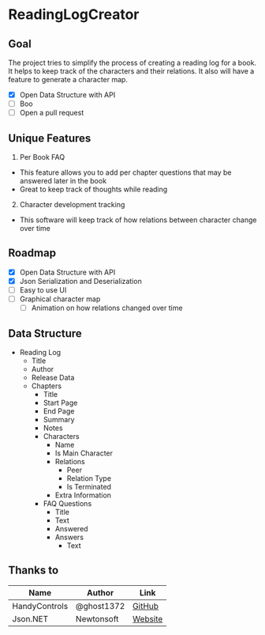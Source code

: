 # ReadingLogCreator

## Goal
The project tries to simplify the process of creating a reading log for a book. It helps to keep track of the characters and their relations. It also will have a feature to generate a character map.
- [x] Open Data Structure with API
- [ ] Boo
- [ ] Open a pull request

## Unique Features
1. Per Book FAQ
  - This feature allows you to add per chapter questions that may be answered later in the book
  - Great to keep track of thoughts while reading
2. Character development tracking
  - This software will keep track of how relations between character change over time

## Roadmap
- [x] Open Data Structure with API
- [x] Json Serialization and Deserialization
- [ ] Easy to use UI
- [ ] Graphical character map
  - [ ] Animation on how relations changed over time

## Data Structure
- Reading Log
  - Title
  - Author
  - Release Data
  - Chapters
    - Title
    - Start Page
    - End Page
    - Summary
    - Notes
    - Characters
      - Name
      - Is Main Character
      - Relations
        - Peer
        - Relation Type
        - Is Terminated
      - Extra Information
    - FAQ Questions
      - Title
      - Text
      - Answered
      - Answers
        - Text

## Thanks to
Name | Author | Link
------------ | ------------- | -------------
HandyControls | @ghost1372 | [GitHub](https://github.com/ghost1372/HandyControls)
Json.NET | Newtonsoft | [Website](https://www.newtonsoft.com/json)
